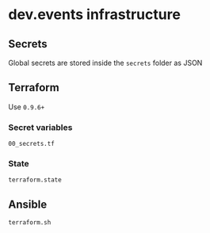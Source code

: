
# dev.events infrastructure

## Secrets

Global secrets are stored inside the `secrets` folder as JSON 

## Terraform

Use `0.9.6+`

### Secret variables

`00_secrets.tf`

### State

`terraform.state`

## Ansible

`terraform.sh`



